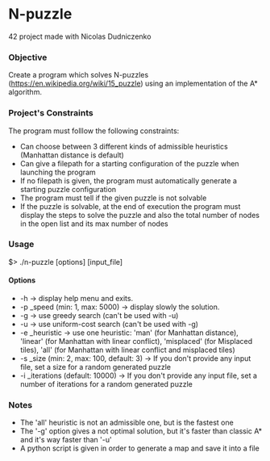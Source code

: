 # N-puzzle
42 project made with Nicolas Dudniczenko

### Objective
Create a program which solves N-puzzles (https://en.wikipedia.org/wiki/15_puzzle) using an implementation of the A* algorithm.

### Project's Constraints
The program must folllow the following constraints:
- Can choose between 3 different kinds of admissible heuristics (Manhattan distance is default)
- Can give a filepath for a starting configuration of the puzzle when launching the program
- If no filepath is given, the program must automatically generate a starting puzzle configuration
- The program must tell if the given puzzle is not solvable
- If the puzzle is solvable, at the end of execution the program must display the steps to solve the puzzle and also the total number of nodes in the open list and its max number of nodes

### Usage
$> ./n-puzzle [options] [input_file]

#### Options
  - -h  ->  display help menu and exits.
  - -p _speed (min: 1, max: 5000)  ->  display slowly the solution.
  - -g  ->  use greedy search (can't be used with -u)
  - -u  ->  use uniform-cost search (can't be used with -g)
  - -e _heuristic  ->  use one heuristic: 'man' (for Manhattan distance), 'linear' (for Manhattan with linear conflict), 'misplaced' (for Misplaced tiles), 'all' (for Manhattan with linear conflict and misplaced tiles)
  - -s _size (min: 2, max: 100, default: 3)  ->  If you don't provide any input file, set a size for a random generated puzzle
  - -i _iterations (default: 10000)  ->  If you don't provide any input file, set a number of iterations for a random generated puzzle

### Notes
- The 'all' heuristic is not an admissible one, but is the fastest one
- The '-g' option gives a not optimal solution, but it's faster than classic A* and it's way faster than '-u'
- A python script is given in order to generate a map and save it into a file
